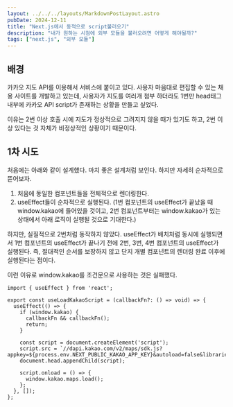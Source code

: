 ```yaml
---
layout: ../../../layouts/MarkdownPostLayout.astro
pubDate: 2024-12-11
title: "Next.js에서 동적으로 script불러오기"
description: "내가 원하는 시점에 외부 모듈을 불러오려면 어떻게 해야될까?"
tags: ["next.js", "외부 모듈"]
---
```


## 배경
카카오 지도 API를 이용해서 서비스에 붙이고 있다. 사용자 마음대로 편집할 수 있는 채용 사이트를 개발하고 있는데, 사용자가 지도를 여러개 첨부 하더라도 1번만 head태그 내부에 카카오 API script가 존재하는 상황을 만들고 싶었다.

이유는 2번 이상 호출 시에 지도가 정상적으로 그려지지 않을 때가 있기도 하고, 2번 이상 있다는 것 자체가 비정상적인 상황이기 때문이다.

## 1차 시도

처음에는 아래와 같이 설계했다. 마치 좋은 설계처럼 보인다. 하지만 자세히 순차적으로 뜯어보자.
1. 처음에 동일한 컴포넌트들을 전체적으로 렌더링한다.
2. useEffect들이 순차적으로 실행된다. (1번 컴포넌트의 useEffect가 끝났을 때 window.kakao에 들어있을 것이고, 2번 컴포넌트부터는 window.kakao가 있는 상태에서 아래 로직이 실행될 것으로 기대한다.)

하지만, 실질적으로 2번처럼 동작하지 않았다. useEffect가 배치처럼 동시에 실행되면서 1번 컴포넌트의 useEffect가 끝나기 전에 2번, 3번, 4번 컴포넌트의 useEffect가 실행된다. 즉, 절대적인 순서를 보장하지 않고 단지 개별 컴포넌트의 렌더링 완료 이후에 실행된다는 점이다.

이런 이유로 window.kakao를 조건문으로 사용하는 것은 실패했다.

```tsx
import { useEffect } from 'react';

export const useLoadKakaoScript = (callbackFn?: () => void) => {
  useEffect(() => {
    if (window.kakao) {
      callbackFn && callbackFn();
      return;
    }

    const script = document.createElement('script');
    script.src = `//dapi.kakao.com/v2/maps/sdk.js?appkey=${process.env.NEXT_PUBLIC_KAKAO_APP_KEY}&autoload=false&libraries=services,clusterer,drawing`;
    document.head.appendChild(script);

    script.onload = () => {
      window.kakao.maps.load();
    };
  }, []);
};

```

